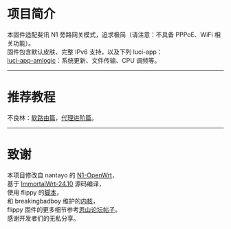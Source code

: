 # 项目简介
本固件适配斐讯 N1 旁路网关模式，追求极简（请注意：不具备 PPPoE、WiFi 相关功能）。<br>
固件包含默认皮肤、完整 IPv6 支持，以及下列 luci-app：<br>
[luci-app-amlogic](https://github.com/ophub/luci-app-amlogic)：系统更新、文件传输、CPU 调频等。<br>
***
# 推荐教程
不良林：[软路由篇](https://www.youtube.com/playlist?list=PL5TbbtexT8T293fBi4i5MOf4OjdLQ3hUa)，[代理进阶篇](https://www.youtube.com/playlist?list=PL5TbbtexT8T3JJdJAy73A0T2NXZL2JEJY)。<br>
***
# 致谢
本项目修改自 nantayo 的 [N1-OpenWrt](https://github.com/nantayo/N1-OpenWrt)，<br>
基于 [ImmortalWrt-24.10](https://github.com/immortalwrt/immortalwrt/tree/openwrt-24.10) 源码编译，<br>
使用 flippy 的[脚本](https://github.com/unifreq/openwrt_packit)，<br>
和 breakingbadboy 维护的[内核](https://github.com/breakingbadboy/OpenWrt/releases/tag/kernel_stable)，<br>
flippy 固件的更多细节参考[恩山论坛帖子](https://www.right.com.cn/forum/thread-4076037-1-1.html)。<br>
感谢开发者们的无私分享。<br>
